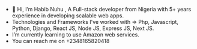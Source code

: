 - 👋 Hi, I’m Habib Nuhu , A Full-stack developer from Nigeria with 5+ years experience in developing scalable web apps.
-   Technologies and Frameworks I've worked with => Php, Javascript, Python, Django, React JS, Node JS, Express JS, Next JS.
-   I’m currently learning to use Amazon web services.
-   You can reach me on +2348165820418

<!---
d0uph1x/d0uph1x is a ✨ special ✨ repository because its `README.md` (this file) appears on your GitHub profile.
You can click the Preview link to take a look at your changes.
--->
